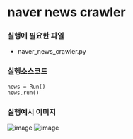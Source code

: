 # naver news crawler

### 실행에 필요한 파일
* naver_news_crawler.py

### 실행소스코드

```
news = Run()
news.run()
```

### 실행예시 이미지
![image](https://user-images.githubusercontent.com/89976847/135704301-4a27cba2-e14f-48a0-a19c-ec15a2b9c4b9.png)
![image](https://user-images.githubusercontent.com/89976847/135704307-bc4b1ca2-052e-4062-a92a-178396956c20.png)
